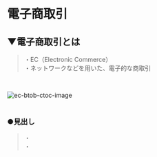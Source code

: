 # 電子商取引

## ▼電子商取引とは
>・EC（Electronic Commerce）<br>
>・ネットワークなどを用いた、電子的な商取引<br>
<br>

![ec-btob-ctoc-image](https://user-images.githubusercontent.com/81621944/229333901-5be83434-95b8-402b-ac49-e705184aa7e9.png)<br>
<br>


### ●見出し
>・<br>
>・<br>
<br>
